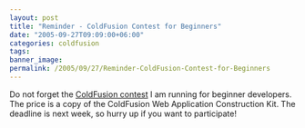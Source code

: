 ```yaml
---
layout: post
title: "Reminder - ColdFusion Contest for Beginners"
date: "2005-09-27T09:09:00+06:00"
categories: coldfusion 
tags: 
banner_image: 
permalink: /2005/09/27/Reminder-ColdFusion-Contest-for-Beginners
---
```


Do not forget the <a href="http://ray.camdenfamily.com/index.cfm/2005/9/20/Contest-Shall-We-Play-a-Game">ColdFusion contest</a> I am running for beginner developers. The price is a copy of the ColdFusion Web Application Construction Kit. The deadline is next week, so hurry up if you want to participate!